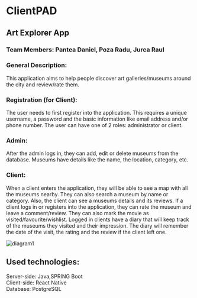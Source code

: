 # ClientPAD

## Art Explorer App

### Team Members: Pantea Daniel, Poza Radu, Jurca Raul

### General Description:
This application aims to help people discover art galleries/museums around the city and review/rate them.
### Registration (for Client):
The user needs to first register into the application. This requires a unique username, a password and the basic information like email address and/or phone number. 
The user can have one of 2 roles: administrator or client.
### Admin:
After the admin logs in, they can add, edit or delete museums from the database. Museums have details like the name, the location, category, etc.
### Client:
When a client enters the application, they will be able to see a map with all the museums nearby. They can also search a museum by name or category. Also, the client can see a museums details and its reviews.
If a client logs in or registers into the application, they can rate the museum and leave a comment/review. They can also mark the movie as visited/favourite/wishlist.
Logged in clients have a diary that will keep track of the museums they visited and their impression. The diary will remember the date of the visit, the rating and the review if the client left one.


![diagram1](https://user-images.githubusercontent.com/80643463/171592359-8b9eaa05-350d-43ef-8df1-75042ff43f94.jpg)


## Used technologies:

Server-side: Java,SPRING Boot  
Client-side: React Native  
Database: PostgreSQL
